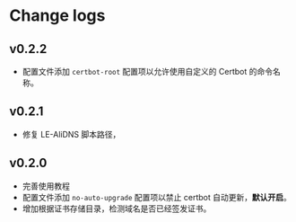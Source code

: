 # Change logs

## v0.2.2

- 配置文件添加 `certbot-root` 配置项以允许使用自定义的 Certbot 的命令名称。

## v0.2.1

- 修复 LE-AliDNS 脚本路径，

## v0.2.0

- 完善使用教程
- 配置文件添加 `no-auto-upgrade`  配置项以禁止 certbot 自动更新，**默认开启**。
- 增加根据证书存储目录，检测域名是否已经签发证书。
